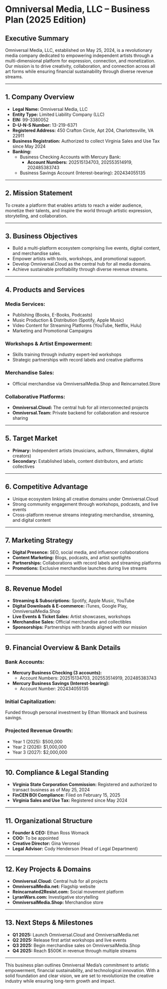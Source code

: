
# **Omniversal Media, LLC – Business Plan (2025 Edition)**

## **Executive Summary**  
Omniversal Media, LLC, established on May 25, 2024, is a revolutionary media company dedicated to empowering independent artists through a multi-dimensional platform for expression, connection, and monetization. Our mission is to drive creativity, collaboration, and connection across all art forms while ensuring financial sustainability through diverse revenue streams.

---

## **1. Company Overview**
- **Legal Name:** Omniversal Media, LLC  
- **Entity Type:** Limited Liability Company (LLC)  
- **EIN:** 99-3380052  
- **D-U-N-S Number:** 13-219-6371  
- **Registered Address:** 450 Crafton Circle, Apt 204, Charlottesville, VA 22911  
- **Business Registration:** Authorized to collect Virginia Sales and Use Tax since May 2024  
- **Banking:**  
  - Business Checking Accounts with Mercury Bank:  
    - **Account Numbers:** 202515134703, 202553514919, 202485383743  
  - Business Savings Account (Interest-bearing): 202434055135  

---

## **2. Mission Statement**  
To create a platform that enables artists to reach a wider audience, monetize their talents, and inspire the world through artistic expression, storytelling, and collaboration.

---

## **3. Business Objectives**
- Build a multi-platform ecosystem comprising live events, digital content, and merchandise sales.  
- Empower artists with tools, workshops, and promotional support.  
- Develop Omniversal.Cloud as the central hub for all media domains.  
- Achieve sustainable profitability through diverse revenue streams.  

---

## **4. Products and Services**
### **Media Services:**  
- Publishing (Books, E-Books, Podcasts)  
- Music Production & Distribution (Spotify, Apple Music)  
- Video Content for Streaming Platforms (YouTube, Netflix, Hulu)  
- Marketing and Promotional Campaigns  

### **Workshops & Artist Empowerment:**  
- Skills training through industry expert-led workshops  
- Strategic partnerships with record labels and creative platforms  

### **Merchandise Sales:**  
- Official merchandise via OmniversalMedia.Shop and Reincarnated.Store  

### **Collaborative Platforms:**  
- **Omniversal.Cloud:** The central hub for all interconnected projects  
- **Omniversal.Team:** Private backend for collaboration and resource sharing  

---

## **5. Target Market**
- **Primary:** Independent artists (musicians, authors, filmmakers, digital creators)  
- **Secondary:** Established labels, content distributors, and artistic collectives  

---

## **6. Competitive Advantage**
- Unique ecosystem linking all creative domains under Omniversal.Cloud  
- Strong community engagement through workshops, podcasts, and live events  
- Cross-platform revenue streams integrating merchandise, streaming, and digital content  

---

## **7. Marketing Strategy**
- **Digital Presence:** SEO, social media, and influencer collaborations  
- **Content Marketing:** Blogs, podcasts, and artist spotlights  
- **Partnerships:** Collaborations with record labels and streaming platforms  
- **Promotions:** Exclusive merchandise launches during live streams  

---

## **8. Revenue Model**
- **Streaming & Subscriptions:** Spotify, Apple Music, YouTube  
- **Digital Downloads & E-commerce:** iTunes, Google Play, OmniversalMedia.Shop  
- **Live Events & Ticket Sales:** Artist showcases, workshops  
- **Merchandise Sales:** Official merchandise and collectibles  
- **Sponsorships:** Partnerships with brands aligned with our mission  

---

## **9. Financial Overview & Bank Details**
### **Bank Accounts:**  
- **Mercury Business Checking (3 accounts):**  
  - Account Numbers: 202515134703, 202553514919, 202485383743  
- **Mercury Business Savings (Interest-bearing):**  
  - Account Number: 202434055135  

### **Initial Capitalization:**  
Funded through personal investment by Ethan Womack and business savings.  

### **Projected Revenue Growth:**  
- Year 1 (2025): $500,000  
- Year 2 (2026): $1,000,000  
- Year 3 (2027): $2,000,000  

---

## **10. Compliance & Legal Standing**
- **Virginia State Corporation Commission:** Registered and authorized to transact business as of May 25, 2024  
- **FinCEN BOI Compliance:** Filed on February 15, 2025  
- **Virginia Sales and Use Tax:** Registered since May 2024  

---

## **11. Organizational Structure**
- **Founder & CEO:** Ethan Ross Womack  
- **COO:** To be appointed  
- **Creative Director:** Gina Veronesi  
- **Legal Advisor:** Cody Henderson (Head of Legal Department)  

---

## **12. Key Projects & Domains**
- **Omniversal.Cloud:** Central hub for all projects  
- **OmniversalMedia.net:** Flagship website  
- **Reincarnated2Resist.com:** Social movement platform  
- **LyranWars.com:** Investigative storytelling  
- **OmniversalMedia.Shop:** Merchandise store  

---

## **13. Next Steps & Milestones**
- **Q1 2025:** Launch Omniversal.Cloud and OmniversalMedia.net  
- **Q2 2025:** Release first artist workshops and live events  
- **Q3 2025:** Begin merchandise sales on OmniversalMedia.Shop  
- **Q4 2025:** Reach $500K in revenue through multiple streams  

---

This business plan outlines Omniversal Media’s commitment to artistic empowerment, financial sustainability, and technological innovation. With a solid foundation and clear vision, we are set to revolutionize the creative industry while ensuring long-term growth and impact.  
